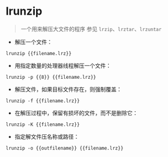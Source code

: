 # lrunzip

> 一个用来解压大文件的程序
> 参见 `lrzip`、`lrztar`、`lrzuntar`

- 解压一个文件：

`lrunzip {{filename.lrz}}`

- 用指定数量的处理器线程解压一个文件：

`lrunzip -p {{8}} {{filename.lrz}}`

- 解压文件，如果目标文件存在，则强制覆盖：

`lrunzip -f {{filename.lrz}}`

- 在解压过程中，保留有损坏的文件，而不是删除它：

`lrunzip -K {{filename.lrz}}`

- 指定解文件压名称或路径：

`lrunzip -o {{outfilename}} {{filename.lrz}}`

[#]: contributors: ([王兴宇，Linux & BC]，[Mr. Ren])